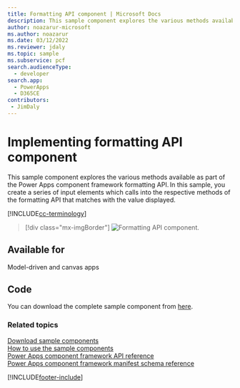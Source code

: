 ```yaml
---
title: Formatting API component | Microsoft Docs
description: This sample component explores the various methods available as part of the Power Apps component framework formatting API.
author: noazarur-microsoft
ms.author: noazarur
ms.date: 03/12/2022
ms.reviewer: jdaly
ms.topic: sample
ms.subservice: pcf
search.audienceType: 
  - developer
search.app: 
  - PowerApps
  - D365CE
contributors:
 - JimDaly
---
```


# Implementing formatting API component

This sample component explores the various methods available as part of the Power Apps component framework formatting API. In this sample, you create a series of input elements which calls into the respective methods of the formatting API that matches with the value displayed. 

[!INCLUDE[cc-terminology](../../data-platform/includes/cc-terminology.md)]

> [!div class="mx-imgBorder"]
> ![Formatting API component.](../media/formatting-api.png "Formatting API component")

## Available for 

Model-driven and canvas apps

## Code

You can download the complete sample component from [here](https://github.com/microsoft/PowerApps-Samples/tree/master/component-framework/FormattingAPIControl).

### Related topics

[Download sample components](https://github.com/microsoft/PowerApps-Samples/tree/master/component-framework)<br/>
[How to use the sample components](../use-sample-components.md)<br/>
[Power Apps component framework API reference](../reference/index.md)<br/>
[Power Apps component framework manifest schema reference](../manifest-schema-reference/index.md)




[!INCLUDE[footer-include](../../../includes/footer-banner.md)]